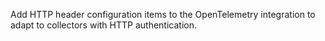 Add HTTP header configuration items to the OpenTelemetry integration to adapt to collectors with HTTP authentication.
